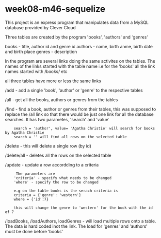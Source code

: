 # week08-m46-sequelize

This project is an express program that manipulates data from a MySQL database provided by Clever Cloud

Three tables are created by the program 'books', 'authors' and 'genres'

books - title, author id and genre id
authors - name, birth anme, birth date and birth place
genres - description

In the program are several links doing the same activites on the tables. The names of the links started with the table name
i.e for the 'books' all the link names started with /books/ etc

all three tables have more or less the same links

/add - add a single 'book', 'author' or 'genre' to the respective tables

/all - get all the books, authors or genres from the tables

/find - find a book, author or genres from their tables, this was supposed to replace the /all link so that there would be
        just one link for all the database searches. It has two parametes, 'search' and 'value'
        
        search = 'author', value= 'Agatha Christie' will search for books by Agatha Christie 
        search = '' will find all rows on the selected table 

        
  /delete - this will delete a single row (by id)
  
  /delete/all - deletes all the rows on the selected table
  
  /update - update a row accordding to a criteria
  
         The parameters are 
        'criteria' - specify what needs to be changed
        'where' - specify the row to be changed
        
        e.g on the table books is the serach criteria is
        criteria = {'genre': 'western'}
        where = {'id':7}
        
        this will change the genre to 'western' for the book with the id of 7
        
  /loadBooks,  /loadAuthors, loadGenres - will load multiple rows onto a table. The data is hard coded inot the link. The load for 'genres'
                                          and 'authors' must be done before 'books'
